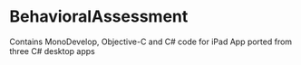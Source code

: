 BehavioralAssessment
====================

Contains MonoDevelop, Objective-C and C# code for iPad App ported from three C# desktop apps